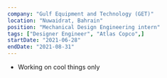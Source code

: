 ```yaml
---
company: "Gulf Equipment and Technology (GET)"
location: "Nuwaidrat, Bahrain"
position: "Mechanical Design Engineering intern"
tags: ["Designer Engineer", "Atlas Copco",]
startDate: "2021-06-28"
endDate: "2021-08-31"
---
```


- Working on cool things only
